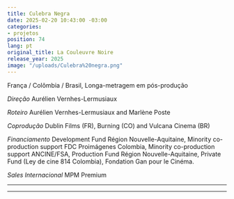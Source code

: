```yaml
---
title: Culebra Negra
date: 2025-02-20 10:43:00 -03:00
categories:
- projetos
position: 74
lang: pt
original_title: La Couleuvre Noire
release_year: 2025
image: "/uploads/Culebra%20negra.png"
---
```


França / Colômbia / Brasil, Longa-metragem em pós-produção

*Direção*
Aurélien Vernhes-Lermusiaux

*Roteiro*
Aurélien Vernhes-Lermusiaux and Marlène Poste

*Coprodução*
Dublin Films (FR), Burning (CO) and Vulcana Cinema (BR)

*Financiamento*
Development Fund Région Nouvelle-Aquitaine, Minority co-production support FDC Proimágenes Colombia, Minority co-production support ANCINE/FSA, Production Fund Région Nouvelle-Aquitaine, Private Fund (Ley de cine 814 Colombia), Fondation Gan pour le Cinéma.

*Sales Internacional*
MPM Premium

---

--- 
